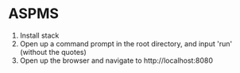 # ASPMS
1. Install stack
2. Open up a command prompt in the root directory, and input 'run' (without the quotes)
3. Open up the browser and navigate to http://localhost:8080
